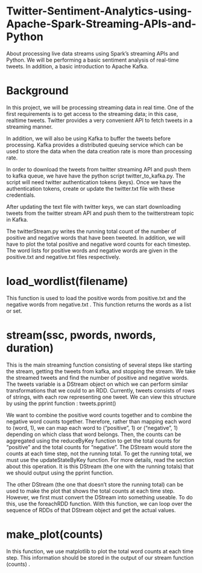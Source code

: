 # Twitter-Sentiment-Analytics-using-Apache-Spark-Streaming-APIs-and-Python
About processing live data streams using Spark’s streaming APIs and Python. We will be performing a basic sentiment analysis of real-time tweets. In addition, a basic introduction to Apache Kafka.

# Background
In this project, we will be processing streaming data in real time. One of the first requirements is to get access to the streaming data; in this case, realtime
tweets. Twitter provides a very convenient API to fetch tweets in a streaming manner. 

In addition, we will also be using Kafka to buffer the tweets before processing. Kafka provides a distributed queuing service which can be used to store the data when the data creation rate is more than processing rate. 

In order to download the tweets from twitter streaming API and push them to kafka queue, we have have the python script twitter_to_kafka.py. The script will need twitter authentication tokens (keys). Once we have the authentication tokens, create or update the twitter.txt file with these credentials. 

After updating the text file with twitter keys, we can start downloading tweets from the twitter stream API and push them to the twitterstream topic in Kafka.

The twitterStream.py writes the running total count of the number of positive and negative words that have been tweeted. In addition, we will have to plot the total positive and negative word counts for each timestep. The word lists for positive words and negative words are given in the positive.txt and negative.txt files respectively.

# load_wordlist(filename)
This function is used to load the positive words from positive.txt and the negative words from negative.txt . This function returns the words as a list or set.

# stream(ssc, pwords, nwords, duration)
This is the main streaming function consisting of several steps like starting the stream, getting the tweets from kafka, and stopping the stream. We take the streamed tweets and find the number of positive and negative words. The tweets variable is a DStream object on which we can perform similar transformations that we could to an RDD. Currently, tweets consists of rows of strings, with each row representing one tweet. We can view this structure by using the pprint function : tweets.pprint()

We want to combine the positive word counts together and to combine the negative word counts together. Therefore, rather than mapping each word to (word, 1), we can map each word to (“positive”, 1) or (“negative”, 1) depending on which class that word belongs. Then, the counts can be aggregated using the reduceByKey function to get the total counts for “positive” and the total counts for “negative”. The DStream would store the counts at each time step, not the running total. To get the running total, we must use the updateStateByKey function. For more details, read the section about this operation. It is this DStream (the one with the running totals) that we should output using the pprint function. 

The other DStream (the one that doesn’t store the running total) can be used to make the plot that shows the total counts at each time step. However, we first must convert the DStream into something useable. To do this, use the foreachRDD function. With this function, we can loop over the sequence of RDDs of that DStream object and get the actual values.

# make_plot(counts)
In this function, we use matplotlib to plot the total word counts at each time step. This information should be stored in the output of our stream function (counts) . 
